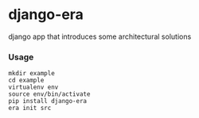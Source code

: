 **django-era**
===
django app that introduces some architectural solutions

### Usage
```
mkdir example
cd example
virtualenv env
source env/bin/activate
pip install django-era
era init src
```
